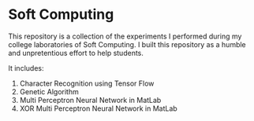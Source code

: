 # Soft Computing
This repository is a collection of the experiments I performed during my college laboratories of Soft Computing. I built this repository as a humble and unpretentious effort to help students. 

It includes:
1. Character Recognition using Tensor Flow
2. Genetic Algorithm
3. Multi Perceptron Neural Network in MatLab
4. XOR Multi Perceptron Neural Network in MatLab




